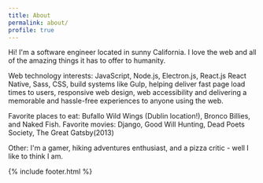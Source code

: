 ```yaml
---
title: About
permalink: about/
profile: true
---
```


Hi! I'm a software engineer located in sunny California. I love the web and all of the amazing things
it has to offer to humanity.

Web technology interests: JavaScript, Node.js, Electron.js, React.js React Native, Sass, CSS, build systems like Gulp, helping deliver fast page load times to users, responsive web design, web accessibility and delivering a memorable and hassle-free experiences to anyone using the web.

Favorite places to eat: Bufallo Wild Wings (Dublin location!), Bronco Billies, and Naked Fish.
Favorite movies: Django, Good Will Hunting, Dead Poets Society, The Great Gatsby(2013)

Other: I'm a gamer, hiking adventures enthusiast, and a pizza critic - well I like to think I am.

{% include footer.html %}
